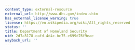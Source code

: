 ```yaml
---
content_type: external-resource
external_url: http://www.dhs.gov/index.shtm
has_external_license_warning: true
license: https://en.wikipedia.org/wiki/All_rights_reserved
status: ''
title: Department of Homeland Security
uid: 2d7a3178-eafd-4d4c-bc75-e699d76f9eae
wayback_url: ''
---
```


